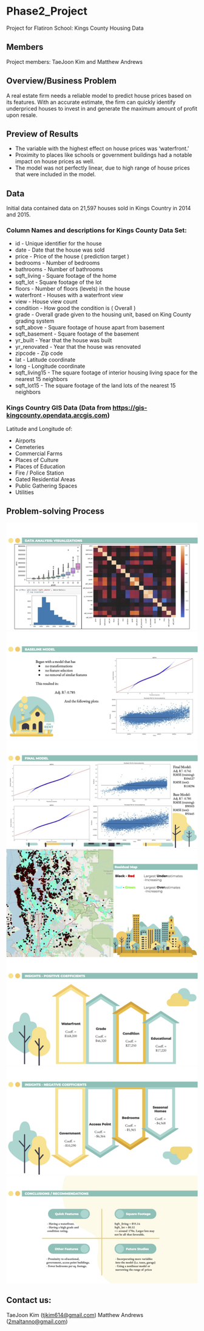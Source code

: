# Phase2_Project
Project for Flatiron School: Kings County Housing Data

## Members
Project members: TaeJoon Kim and Matthew Andrews

## Overview/Business Problem
A real estate firm needs a reliable model to predict house prices based on its features. With an accurate estimate, the firm can quickly identify underpriced houses to invest in and generate the maximum amount of profit upon resale.

## Preview of Results
- The variable with the highest effect on house prices was ‘waterfront.’
- Proximity to places like schools or government buildings had a notable impact on house prices as well.
- The model was not perfectly linear, due to high range of house prices that were included in the model.

## Data
Initial data contained data on 21,597 houses sold in Kings Country in 2014 and 2015.

### Column Names and descriptions for Kings County Data Set:
* id - Unique identifier for the house
* date - Date that the house was sold
* price - Price of the house ( prediction target )
* bedrooms - Number of bedrooms
* bathrooms - Number of bathrooms
* sqft_living - Square footage of the home
* sqft_lot - Square footage of the lot
* floors - Number of floors (levels) in the house
* waterfront - Houses with a waterfront view
* view - House view count
* condition - How good the condition is ( Overall )
* grade - Overall grade given to the housing unit, based on King County grading system
* sqft_above - Square footage of house apart from basement
* sqft_basement - Square footage of the basement
* yr_built - Year that the house was built
* yr_renovated - Year that the house was renovated
* zipcode - Zip code
* lat - Latitude coordinate
* long - Longitude coordinate
* sqft_living15 - The square footage of interior housing living space for the nearest 15 neighbors
* sqft_lot15 - The square footage of the land lots of the nearest 15 neighbors

### Kings Country GIS Data (Data from https://gis-kingcounty.opendata.arcgis.com)
Latitude and Longitude of:
* Airports
* Cemeteries
* Commercial Farms
* Places of Culture
* Places of Education
* Fire / Police Station
* Gated Residential Areas
* Public Gathering Spaces
* Utilities

## Problem-solving Process
![1](Visuals/Data_Analysis.png)
![2](Visuals/Baseline.png)
![3](Visuals/Final.png)
![4](Visuals/GIS.png)
![5](Visuals/Positive_Coeff.png)
![6](Visuals/Negative_Coeff.png)
![7](Visuals/Insights.png)

## Contact us:
TaeJoon Kim (tjkim614@gmail.com)
Matthew Andrews (2maltanno@gmail.com)
